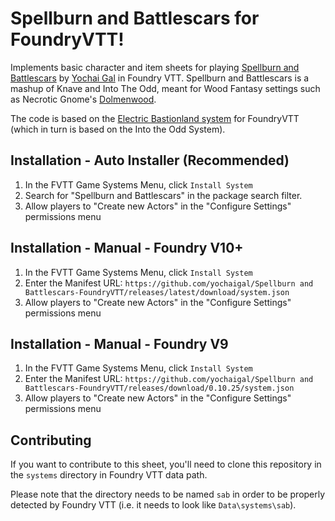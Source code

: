 # Spellburn and Battlescars for FoundryVTT!

Implements basic character and item sheets for playing [Spellburn and Battlescars]() by [Yochai Gal](https://newschoolrevolution.com) in Foundry VTT. Spellburn and Battlescars is a mashup of Knave and Into The Odd, meant for Wood Fantasy settings such as Necrotic Gnome's [Dolmenwood](https://necroticgnome.com/collections/dolmenwood).

The code is based on the [Electric Bastionland system](https://github.com/mvdleden/electric-bastionland-FoundryVTT/) for FoundryVTT (which in turn is based on the Into the Odd System).

## Installation - Auto Installer (Recommended)

1. In the FVTT Game Systems Menu, click `Install System`
2. Search for "Spellburn and Battlescars" in the package search filter.
3. Allow players to "Create new Actors" in the "Configure Settings" permissions menu

## Installation - Manual - Foundry V10+

1. In the FVTT Game Systems Menu, click `Install System`
2. Enter the Manifest URL: `https://github.com/yochaigal/Spellburn and Battlescars-FoundryVTT/releases/latest/download/system.json`
3. Allow players to "Create new Actors" in the "Configure Settings" permissions menu

## Installation - Manual - Foundry V9

1. In the FVTT Game Systems Menu, click `Install System`
2. Enter the Manifest URL: `https://github.com/yochaigal/Spellburn and Battlescars-FoundryVTT/releases/download/0.10.25/system.json`
3. Allow players to "Create new Actors" in the "Configure Settings" permissions menu

## Contributing

If you want to contribute to this sheet, you'll need to clone this repository in the `systems` directory in Foundry VTT data path.

Please note that the directory needs to be named `sab` in order to be properly detected by Foundry VTT (i.e. it needs to look like `Data\systems\sab`).
